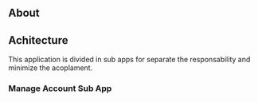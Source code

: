 ## About

## Achitecture
This application is divided in sub apps for separate the responsability and minimize the acoplament.

### Manage Account Sub App